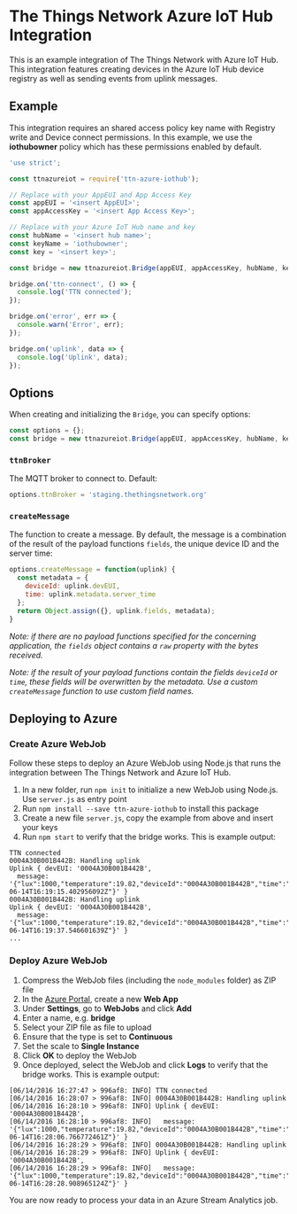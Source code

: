 # The Things Network Azure IoT Hub Integration

This is an example integration of The Things Network with Azure IoT Hub. This integration features creating devices in the Azure IoT Hub device registry as well as sending events from uplink messages.

## Example

This integration requires an shared access policy key name with Registry write and Device connect permissions. In this example, we use the **iothubowner** policy which has these permissions enabled by default.

```js
'use strict';

const ttnazureiot = require('ttn-azure-iothub');

// Replace with your AppEUI and App Access Key
const appEUI = '<insert AppEUI>';
const appAccessKey = '<insert App Access Key>';

// Replace with your Azure IoT Hub name and key
const hubName = '<insert hub name>';
const keyName = 'iothubowner';
const key = '<insert key>';

const bridge = new ttnazureiot.Bridge(appEUI, appAccessKey, hubName, keyName, key);

bridge.on('ttn-connect', () => {
  console.log('TTN connected');
});

bridge.on('error', err => {
  console.warn('Error', err);
});

bridge.on('uplink', data => {
  console.log('Uplink', data);
});
```

## Options

When creating and initializing the `Bridge`, you can specify options:

```js
const options = {};
const bridge = new ttnazureiot.Bridge(appEUI, appAccessKey, hubName, keyName, key, options);
```

### `ttnBroker`

The MQTT broker to connect to. Default:

```js
options.ttnBroker = 'staging.thethingsnetwork.org'
```

### `createMessage`

The function to create a message. By default, the message is a combination of the result of the payload functions `fields`, the unique device ID and the server time:

```js
options.createMessage = function(uplink) {
  const metadata = {
    deviceId: uplink.devEUI,
    time: uplink.metadata.server_time
  };
  return Object.assign({}, uplink.fields, metadata);
}
```

*Note: if there are no payload functions specified for the concerning application, the `fields` object contains a `raw` property with the bytes received.*

*Note: if the result of your payload functions contain the fields `deviceId` or `time`, these fields will be overwritten by the metadata. Use a custom `createMessage` function to use custom field names.*

## Deploying to Azure

### Create Azure WebJob

Follow these steps to deploy an Azure WebJob using Node.js that runs the integration between The Things Network and Azure IoT Hub.

1. In a new folder, run `npm init` to initialize a new WebJob using Node.js. Use `server.js` as entry point
2. Run `npm install --save ttn-azure-iothub` to install this package
3. Create a new file `server.js`, copy the example from above and insert your keys
4. Run `npm start` to verify that the bridge works. This is example output:
```
TTN connected
0004A30B001B442B: Handling uplink
Uplink { devEUI: '0004A30B001B442B',
  message: '{"lux":1000,"temperature":19.82,"deviceId":"0004A30B001B442B","time":"2016-06-14T16:19:15.402956092Z"}' }
0004A30B001B442B: Handling uplink
Uplink { devEUI: '0004A30B001B442B',
  message: '{"lux":1000,"temperature":19.82,"deviceId":"0004A30B001B442B","time":"2016-06-14T16:19:37.546601639Z"}' }
...
```

### Deploy Azure WebJob

1. Compress the WebJob files (including the `node_modules` folder) as ZIP file
2. In the [Azure Portal](https://portal.azure.com), create a new **Web App**
3. Under **Settings**, go to **WebJobs** and click **Add**
4. Enter a name, e.g. **bridge**
5. Select your ZIP file as file to upload
6. Ensure that the type is set to **Continuous**
7. Set the scale to **Single Instance**
8. Click **OK** to deploy the WebJob
9. Once deployed, select the WebJob and click **Logs** to verify that the bridge works. This is example output:
```
[06/14/2016 16:27:47 > 996af8: INFO] TTN connected
[06/14/2016 16:28:07 > 996af8: INFO] 0004A30B001B442B: Handling uplink
[06/14/2016 16:28:10 > 996af8: INFO] Uplink { devEUI: '0004A30B001B442B',
[06/14/2016 16:28:10 > 996af8: INFO]   message: '{"lux":1000,"temperature":19.82,"deviceId":"0004A30B001B442B","time":"2016-06-14T16:28:06.766772461Z"}' }
[06/14/2016 16:28:29 > 996af8: INFO] 0004A30B001B442B: Handling uplink
[06/14/2016 16:28:29 > 996af8: INFO] Uplink { devEUI: '0004A30B001B442B',
[06/14/2016 16:28:29 > 996af8: INFO]   message: '{"lux":1000,"temperature":19.82,"deviceId":"0004A30B001B442B","time":"2016-06-14T16:28:28.908965124Z"}' }
```

You are now ready to process your data in an Azure Stream Analytics job.